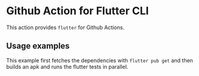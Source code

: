 # Github Action for Flutter CLI

This action provides `flutter` for Github Actions.

## Usage examples

This example first fetches the dependencies with `flutter pub get` and then
builds an apk and runs the flutter tests in parallel.